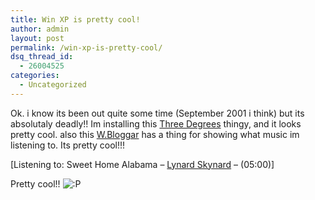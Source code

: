 ```yaml
---
title: Win XP is pretty cool!
author: admin
layout: post
permalink: /win-xp-is-pretty-cool/
dsq_thread_id:
  - 26004525
categories:
  - Uncategorized
---
```

Ok. i know its been out quite some time (September 2001 i think) but its absolutaly deadly!! Im installing this [Three Degrees][1] thingy, and it looks pretty cool. also this [W.Bloggar][2] has a thing for showing what music im listening to. Its pretty cool!!! 

<div class="media">
  [Listening to: Sweet Home Alabama &#8211; <a href="http://www.windowsmedia.com/mg/search.asp?srch=Lynard+Skynard">Lynard Skynard</a> &#8211; (05:00)]
</div>

Pretty cool!! <img src="http://blog.lotas-smartman.net/wp-includes/images/smilies/icon_razz.gif" alt=":P" class="wp-smiley" />

 [1]: http://www.threedegrees.com/
 [2]: http://www.wbloggar.com